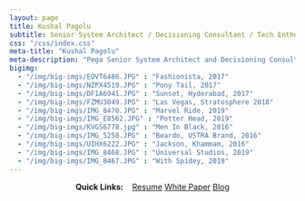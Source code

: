 ```yaml
---
layout: page
title: Kushal Pagolu 
subtitle: Senior System Architect / Decisioning Consultant / Tech Enthusiast
css: "/css/index.css"
meta-title: "Kushal Pagolu"
meta-description: "Pega Senior System Architect and Decisioning Consultant"
bigimg:
  - "/img/big-imgs/EOVT6486.JPG" : "Fashionista, 2017"
  - "/img/big-imgs/NZPX4519.JPG" : "Pony Tail, 2017"
  - "/img/big-imgs/DF1A6941.JPG" : "Sunset, Hyderabad, 2017"
  - "/img/big-imgs/FZMU3049.JPG" : "Las Vegas, Stratosphere 2018"
  - "/img/big-imgs/IMG_8470.JPG" : "Marvel Ride, 2019"
  - "/img/big-imgs/IMG_E8562.JPG" : "Potter Head, 2019"
  - "/img/big-imgs/KVGS6778.jpg" : "Men In Black, 2016"
  - "/img/big-imgs/IMG_5258.JPG" : "Beardo, USTRA Brand, 2016"
  - "/img/big-imgs/UIHX6222.JPG" : "Jackson, Khammam, 2016"
  - "/img/big-imgs/IMG_8468.JPG" : "Universal Studios, 2019"
  - "/img/big-imgs/IMG_8467.JPG" : "With Spidey, 2019"
---
```


<div style="text-align:center">
<strong>Quick Links:</strong> &nbsp;&nbsp; 
<a href="/resources/Kushal P Resume.pdf" role="button" class="btn btn-primary">Resume</a> 
<a href="/resources/whitepaper" role="button" class="btn btn-primary">White Paper</a> 
<a href="http://mandovision.hashnode.dev" role="button" class="btn btn-primary">Blog</a> 
</div>
